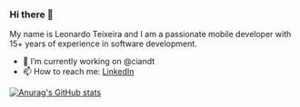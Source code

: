 ### Hi there 👋

My name is Leonardo Teixeira and I am a passionate mobile developer with 15+ years of experience in software development.

- 🔭 I’m currently working on @ciandt
- 📫 How to reach me: [LinkedIn](https://www.linkedin.com/in/lcteixeira/)

[![Anurag's GitHub stats](https://github-readme-stats.vercel.app/api?username=LeonardoTeixeira&show_icons=true&theme=github_dark)](https://github.com/anuraghazra/github-readme-stats)
